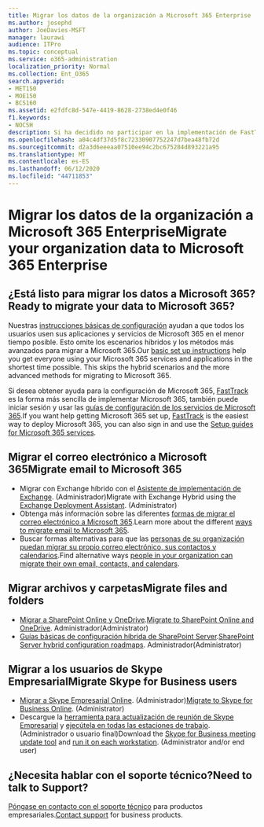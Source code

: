 ```yaml
---
title: Migrar los datos de la organización a Microsoft 365 Enterprise
ms.author: josephd
author: JoeDavies-MSFT
manager: laurawi
audience: ITPro
ms.topic: conceptual
ms.service: o365-administration
localization_priority: Normal
ms.collection: Ent_O365
search.appverid:
- MET150
- MOE150
- BCS160
ms.assetid: e2fdfc8d-547e-4419-8628-2738ed4e0f46
f1.keywords:
- NOCSH
description: Si ha decidido no participar en la implementación de FastTrack y está listo para migrar los datos a Microsoft 365, este es el punto de partida.
ms.openlocfilehash: a04c4df37d5f8c72330907752247d7bea48fb72d
ms.sourcegitcommit: d2a3d6eeeaa07510ee94c2bc675284d893221a95
ms.translationtype: MT
ms.contentlocale: es-ES
ms.lasthandoff: 06/12/2020
ms.locfileid: "44711853"
---
```

# <a name="migrate-your-organization-data-to-microsoft-365-enterprise"></a><span data-ttu-id="cf3dd-103">Migrar los datos de la organización a Microsoft 365 Enterprise</span><span class="sxs-lookup"><span data-stu-id="cf3dd-103">Migrate your organization data to Microsoft 365 Enterprise</span></span>

## <a name="ready-to-migrate-your-data-to-microsoft-365"></a><span data-ttu-id="cf3dd-104">¿Está listo para migrar los datos a Microsoft 365?</span><span class="sxs-lookup"><span data-stu-id="cf3dd-104">Ready to migrate your data to Microsoft 365?</span></span>

<span data-ttu-id="cf3dd-p101">Nuestras [instrucciones básicas de configuración](https://support.office.com/article/Set-up-Office-365-for-business-6a3a29a0-e616-4713-99d1-15eda62d04fa) ayudan a que todos los usuarios usen sus aplicaciones y servicios de Microsoft 365 en el menor tiempo posible. Esto omite los escenarios híbridos y los métodos más avanzados para migrar a Microsoft 365.</span><span class="sxs-lookup"><span data-stu-id="cf3dd-p101">Our [basic set up instructions](https://support.office.com/article/Set-up-Office-365-for-business-6a3a29a0-e616-4713-99d1-15eda62d04fa) help you get everyone using your Microsoft 365 services and applications in the shortest time possible. This skips the hybrid scenarios and the more advanced methods for migrating to Microsoft 365.</span></span> 
  
<span data-ttu-id="cf3dd-107">Si desea obtener ayuda para la configuración de Microsoft 365, [FastTrack](https://fasttrack.microsoft.com/office) es la forma más sencilla de implementar Microsoft 365, también puede iniciar sesión y usar las [guías de configuración de los servicios de Microsoft 365](setup-guides-for-office-365.md).</span><span class="sxs-lookup"><span data-stu-id="cf3dd-107">If you want help getting Microsoft 365 set up, [FastTrack](https://fasttrack.microsoft.com/office) is the easiest way to deploy Microsoft 365, you can also sign in and use the [Setup guides for Microsoft 365 services](setup-guides-for-office-365.md).</span></span>

## <a name="migrate-email-to-microsoft-365"></a><span data-ttu-id="cf3dd-108">Migrar el correo electrónico a Microsoft 365</span><span class="sxs-lookup"><span data-stu-id="cf3dd-108">Migrate email to Microsoft 365</span></span>
- <span data-ttu-id="cf3dd-p102">Migrar con Exchange híbrido con el [Asistente de implementación de Exchange](https://technet.microsoft.com/exdeploy2013). (Administrador)</span><span class="sxs-lookup"><span data-stu-id="cf3dd-p102">Migrate with Exchange Hybrid using the [Exchange Deployment Assistant](https://technet.microsoft.com/exdeploy2013). (Administrator)</span></span>
- <span data-ttu-id="cf3dd-111">Obtenga más información sobre las diferentes [formas de migrar el correo electrónico a Microsoft 365](https://support.office.com/article/Ways-to-migrate-multiple-email-accounts-to-Office-365-0a4913fe-60fb-498f-9155-a86516418842).</span><span class="sxs-lookup"><span data-stu-id="cf3dd-111">Learn more about the different [ways to migrate email to Microsoft 365](https://support.office.com/article/Ways-to-migrate-multiple-email-accounts-to-Office-365-0a4913fe-60fb-498f-9155-a86516418842).</span></span>
- <span data-ttu-id="cf3dd-112">Buscar formas alternativas para que las [personas de su organización puedan migrar su propio correo electrónico, sus contactos y calendarios](https://support.office.com/article/Migrate-email-and-contacts-to-Office-365-for-business-a3e3bddb-582e-4133-8670-e61b9f58627e).</span><span class="sxs-lookup"><span data-stu-id="cf3dd-112">Find alternative ways [people in your organization can migrate their own email, contacts, and calendars](https://support.office.com/article/Migrate-email-and-contacts-to-Office-365-for-business-a3e3bddb-582e-4133-8670-e61b9f58627e).</span></span>

## <a name="migrate-files-and-folders"></a><span data-ttu-id="cf3dd-113">Migrar archivos y carpetas</span><span class="sxs-lookup"><span data-stu-id="cf3dd-113">Migrate files and folders</span></span>
- <span data-ttu-id="cf3dd-114">[Migrar a SharePoint Online y OneDrive](https://docs.microsoft.com/sharepointmigration/migrate-to-sharepoint-online).</span><span class="sxs-lookup"><span data-stu-id="cf3dd-114">[Migrate to SharePoint Online and OneDrive](https://docs.microsoft.com/sharepointmigration/migrate-to-sharepoint-online).</span></span> <span data-ttu-id="cf3dd-115">Administrador</span><span class="sxs-lookup"><span data-stu-id="cf3dd-115">(Administrator)</span></span>
- <span data-ttu-id="cf3dd-116">[Guías básicas de configuración híbrida de SharePoint Server](https://docs.microsoft.com/SharePoint/hybrid/configuration-roadmaps).</span><span class="sxs-lookup"><span data-stu-id="cf3dd-116">[SharePoint Server hybrid configuration roadmaps](https://docs.microsoft.com/SharePoint/hybrid/configuration-roadmaps).</span></span> <span data-ttu-id="cf3dd-117">Administrador</span><span class="sxs-lookup"><span data-stu-id="cf3dd-117">(Administrator)</span></span>

## <a name="migrate-skype-for-business-users"></a><span data-ttu-id="cf3dd-118">Migrar a los usuarios de Skype Empresarial</span><span class="sxs-lookup"><span data-stu-id="cf3dd-118">Migrate Skype for Business users</span></span>
- <span data-ttu-id="cf3dd-p105">[Migrar a Skype Empresarial Online](https://technet.microsoft.com/library/jj204969.aspx). (Administrador)</span><span class="sxs-lookup"><span data-stu-id="cf3dd-p105">[Migrate to Skype for Business Online](https://technet.microsoft.com/library/jj204969.aspx). (Administrator)</span></span>
- <span data-ttu-id="cf3dd-p106">Descargue la [herramienta para actualización de reunión de Skype Empresarial](https://www.microsoft.com/download/details.aspx?id=51659) y [ejecútela en todas las estaciones de trabajo](https://support.office.com/article/Meeting-Update-Tool-for-Skype-for-Business-and-Lync-2b525fe6-ed0f-4331-b533-c31546fcf4d4). (Administrador o usuario final)</span><span class="sxs-lookup"><span data-stu-id="cf3dd-p106">Download the [Skype for Business meeting update tool](https://www.microsoft.com/download/details.aspx?id=51659) and [run it on each workstation](https://support.office.com/article/Meeting-Update-Tool-for-Skype-for-Business-and-Lync-2b525fe6-ed0f-4331-b533-c31546fcf4d4). (Administrator and/or end user)</span></span>
  
## <a name="need-to-talk-to-support"></a><span data-ttu-id="cf3dd-123">¿Necesita hablar con el soporte técnico?</span><span class="sxs-lookup"><span data-stu-id="cf3dd-123">Need to talk to Support?</span></span>
<span data-ttu-id="cf3dd-124">[Póngase en contacto con el soporte técnico](https://support.office.com/article/32a17ca7-6fa0-4870-8a8d-e25ba4ccfd4b) para productos empresariales.</span><span class="sxs-lookup"><span data-stu-id="cf3dd-124">[Contact support](https://support.office.com/article/32a17ca7-6fa0-4870-8a8d-e25ba4ccfd4b) for business products.</span></span>
